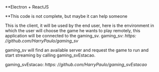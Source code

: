 **Electron + ReactJS

**This code is not complete, but maybe it can help someone

This is the client, it will be used by the end user, here is the environment in which the user will choose the game he wants to play remotely, this application will be connected to the gaming_sv.
gaming_sv: *https: //github.com/HarryPaulo/gaming_sv*

gaming_sv will find an available server and request the game to run and start streaming by calling gaming_svEstacao.

gaming_svEstacao: *https: //github.com/HarryPaulo/gaming_svEstacao*